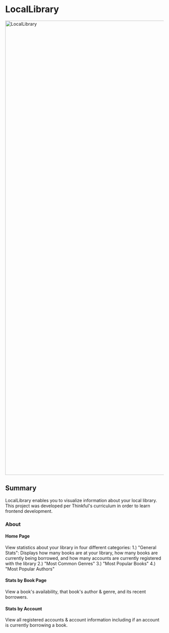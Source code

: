 # LocalLibrary

<img width="1439" alt="LocalLibrary" src="https://github.com/EthenThinkful/LocalLibrary/assets/104235709/43ae3cff-2021-4fdd-a41d-f5e63a859e1f">

## Summary
LocalLibrary enables you to visualize information about your local library. This project was developed per Thinkful's curriculum in order to learn frontend development.

### About 

#### Home Page
View statistics about your library in four different categories:
1.) "General Stats": Displays how many books are at your library, how many books are currently being borrowed, and how many accounts are currently registered with the library
2.) "Most Common Genres"
3.) "Most Popular Books"
4.) "Most Popular Authors"

#### Stats by Book Page
View a book's availability, that book's author & genre, and its recent borrowers.

#### Stats by Account
View all registered accounts & account information including if an account is currently borrowing a book.





